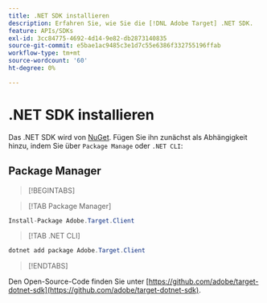 ```yaml
---
title: .NET SDK installieren
description: Erfahren Sie, wie Sie die [!DNL Adobe Target] .NET SDK.
feature: APIs/SDKs
exl-id: 3cc84775-4692-4d14-9e82-db2873140835
source-git-commit: e5bae1ac9485c3e1d7c55e6386f332755196ffab
workflow-type: tm+mt
source-wordcount: '60'
ht-degree: 0%

---
```


# .NET SDK installieren

Das .NET SDK wird von [NuGet](https://www.nuget.org/packages/Adobe.Target.Client). Fügen Sie ihn zunächst als Abhängigkeit hinzu, indem Sie über `Package Manage` oder `.NET CLI`:

## Package Manager

>[!BEGINTABS]

>[!TAB Package Manager]

```csharp {line-numbers="true"}
Install-Package Adobe.Target.Client
```

>[!TAB .NET CLI]

```csharp {line-numbers="true"}
dotnet add package Adobe.Target.Client
```

>[!ENDTABS]

Den Open-Source-Code finden Sie unter [https://github.com/adobe/target-dotnet-sdk](https://github.com/adobe/target-dotnet-sdk).
